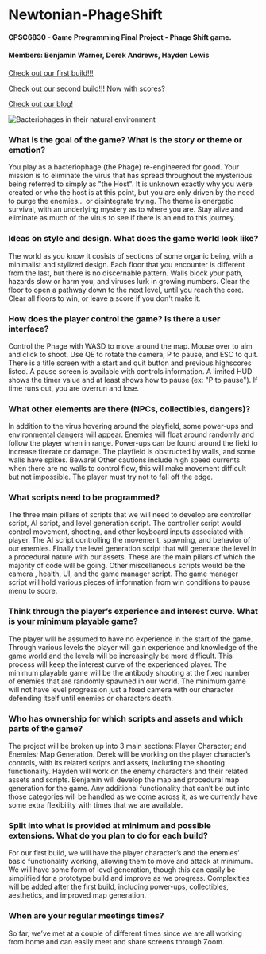 # Newtonian-PhageShift
#### CPSC6830 - Game Programming Final Project - Phage Shift game.
#### Members: Benjamin Warner, Derek Andrews, Hayden Lewis

[Check out our first build!!!](https://teamnewtonian.github.io/phageshift/build-web1)

[Check out our second build!!!  Now with scores?](https://teamnewtonian.github.io/phageshift/build-web2)

[Check out our blog!](https://teamnewtonian.github.io/phageshift/blog)

![Bacteriphages in their natural environment](https://teamnewtonian.github.io/phageshift/images/phage2.PNG)

### What is the goal of the game? What is the story or theme or emotion?

You play as a bacteriophage (the Phage) re-engineered for good. Your mission is to eliminate the virus that has
spread throughout the mysterious being referred to simply as "the Host". It is unknown exactly why you were created or
who the host is at this point, but you are only driven by the need to purge the enemies... or disintegrate trying. The theme is
energetic survival, with an underlying mystery as to where you are. Stay alive and eliminate as much of the virus to see if
there is an end to this journey.

### Ideas on style and design. What does the game world look like?

The world as you know it cosists of sections of some organic being, with a minimalist and stylized design. Each
floor that you encounter is different from the last, but there is no discernable pattern. Walls block your path, hazards slow
or harm you, and viruses lurk in growing numbers. Clear the floor to open a pathway down to the next level, until you
reach the core. Clear all floors to win, or leave a score if you don't make it.

### How does the player control the game? Is there a user interface?

Control the Phage with WASD to move around the map. Mouse over to aim and click to shoot. Use QE to rotate
the camera, P to pause, and ESC to quit.
There is a title screen with a start and quit button and previous highscores listed.
A pause screen is available with controls information. A limited HUD shows the timer value and at least shows how to
pause (ex: "P to pause"). If time runs out, you are overrun and lose.

### What other elements are there (NPCs, collectibles, dangers)?

In addition to the virus hovering around the playfield, some power-ups and environmental dangers will appear.
Enemies will float around randomly and follow the player when in range. Power-ups can be found around the field to
increase firerate or damage. The playfield is obstructed by walls, and some walls have spikes. Beware! Other cautions
include high speed currents when there are no walls to control flow, this will make movement difficult but not impossible.
The player must try not to fall off the edge.

### What scripts need to be programmed?

The three main pillars of scripts that we will need to develop are controller script, AI script, and level generation
script. The controller script would control movement, shooting, and other keyboard inputs associated with player. The AI
script controlling the movement, spawning, and behavior of our enemies. Finally the level generation script that will
generate the level in a procedural nature with our assets. These are the main pillars of which the majority of code will be
going. Other miscellaneous scripts would be the camera , health, UI, and the game manager script. The game manager
script will hold various pieces of information from win conditions to pause menu to score.

### Think through the player’s experience and interest curve. What is your minimum playable game?

The player will be assumed to have no experience in the start of the game. Through various levels the player will
gain experience and knowledge of the game world and the levels will be increasingly be more difficult. This process will
keep the interest curve of the experienced player. The minimum playable game will be the antibody shooting at the fixed
number of enemies that are randomly spawned in our world. The minimum game will not have level progression just a
fixed camera with our character defending itself until enemies or characters death.

### Who has ownership for which scripts and assets and which parts of the game?

The project will be broken up into 3 main sections: Player Character; and Enemies; Map Generation. Derek will
be working on the player character’s controls, with its related scripts and assets, including the shooting functionality.
Hayden will work on the enemy characters and their related assets and scripts. Benjamin will develop the map and
procedural map generation for the game. Any additional functionality that can’t be put into those categories will be
handled as we come across it, as we currently have some extra flexibility with times that we are available.

### Split into what is provided at minimum and possible extensions. What do you plan to do for each build?

For our first build, we will have the player character’s and the enemies’ basic functionality working, allowing
them to move and attack at minimum. We will have some form of level generation, though this can easily be simplified for
a prototype build and improve as we progress. Complexities will be added after the first build, including power-ups,
collectibles, aesthetics, and improved map generation.

### When are your regular meetings times?

So far, we’ve met at a couple of different times since we are all working from home and can easily meet and share
screens through Zoom.
